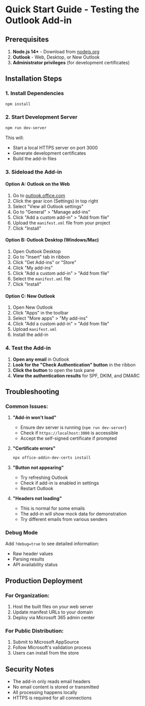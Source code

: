 # Quick Start Guide - Testing the Outlook Add-in

## Prerequisites
1. **Node.js 14+** - Download from [nodejs.org](https://nodejs.org/)
2. **Outlook** - Web, Desktop, or New Outlook
3. **Administrator privileges** (for development certificates)

## Installation Steps

### 1. Install Dependencies
```powershell
npm install
```

### 2. Start Development Server
```powershell
npm run dev-server
```
This will:
- Start a local HTTPS server on port 3000
- Generate development certificates
- Build the add-in files

### 3. Sideload the Add-in

#### Option A: Outlook on the Web
1. Go to [outlook.office.com](https://outlook.office.com)
2. Click the gear icon (Settings) in top right
3. Select "View all Outlook settings"
4. Go to "General" > "Manage add-ins"
5. Click "Add a custom add-in" > "Add from file"
6. Upload the `manifest.xml` file from your project
7. Click "Install"

#### Option B: Outlook Desktop (Windows/Mac)
1. Open Outlook Desktop
2. Go to "Insert" tab in ribbon
3. Click "Get Add-ins" or "Store"
4. Click "My add-ins" 
5. Click "Add a custom add-in" > "Add from file"
6. Select the `manifest.xml` file
7. Click "Install"

#### Option C: New Outlook
1. Open New Outlook
2. Click "Apps" in the toolbar
3. Select "More apps" > "My add-ins"
4. Click "Add a custom add-in" > "Add from file"
5. Upload `manifest.xml`
6. Install the add-in

### 4. Test the Add-in
1. **Open any email** in Outlook
2. **Look for the "Check Authentication" button** in the ribbon
3. **Click the button** to open the task pane
4. **View the authentication results** for SPF, DKIM, and DMARC

## Troubleshooting

### Common Issues:

1. **"Add-in won't load"**
   - Ensure dev server is running (`npm run dev-server`)
   - Check if `https://localhost:3000` is accessible
   - Accept the self-signed certificate if prompted

2. **"Certificate errors"**
   ```powershell
   npx office-addin-dev-certs install
   ```

3. **"Button not appearing"**
   - Try refreshing Outlook
   - Check if add-in is enabled in settings
   - Restart Outlook

4. **"Headers not loading"**
   - This is normal for some emails
   - The add-in will show mock data for demonstration
   - Try different emails from various senders

### Debug Mode
Add `?debug=true` to see detailed information:
- Raw header values
- Parsing results  
- API availability status

## Production Deployment

### For Organization:
1. Host the built files on your web server
2. Update manifest URLs to your domain
3. Deploy via Microsoft 365 admin center

### For Public Distribution:
1. Submit to Microsoft AppSource
2. Follow Microsoft's validation process
3. Users can install from the store

## Security Notes
- The add-in only reads email headers
- No email content is stored or transmitted
- All processing happens locally
- HTTPS is required for all connections
